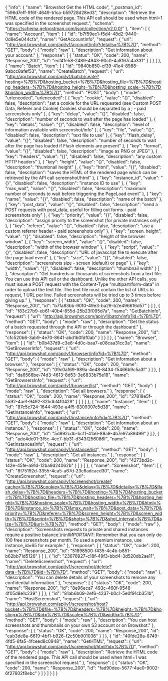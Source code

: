 {
  "info": {
    "name": "Browshot Get the HTML code",
    "_postman_id": "596d7eff-916f-4649-b1ca-b59728d28ed3",
    "description": "Retrieve the HTML code of the rendered page. This API call should be used when html=1 was specified in the screenshot request.",
    "schema": "https://schema.getpostman.com/json/collection/v2.0.0/"
  },
  "item": [
    {
      "name": "Account",
      "item": [
        {
          "id": "b7f59ec1-f5d4-48d2-9440-0d8e5e044cfa",
          "name": "GetAccountInfo",
          "request": {
            "url": "http://api.browshot.com/api/v1/account/info?details=%7B%7D",
            "method": "GET",
            "body": {
              "mode": "raw"
            },
            "description": "Get information about your account."
          },
          "response": [
            {
              "status": "OK",
              "code": 200,
              "name": "Response_200",
              "id": "ecf41e58-2489-4943-90c0-4a8f67c4a331"
            }
          ]
        }
      ]
    },
    {
      "name": "Batch",
      "item": [
        {
          "id": "9840b850-cf39-41e4-8988-9abcc8afef53",
          "name": "CreateBatch",
          "request": {
            "url": "http://api.browshot.com/api/v1/batch/ceate?hosting=%7B%7D&hosting_bucket=%7B%7D&hosting_file=%7B%7D&hosting_headers=%7B%7D&hosting_height=%7B%7D&hosting_scale=%7B%7D&hosting_width=%7B%7D",
            "method": "POST",
            "body": {
              "mode": "urlencoded",
              "urlencoded": [
                {
                  "key": "cookie",
                  "value": "{}",
                  "disabled": false,
                  "description": "set a cookie for the URL requested (see Custom POST Data, Referer and Cookie) Cookies should be separated by a ; - paid screenshots only"
                },
                {
                  "key": "delay",
                  "value": "{}",
                  "disabled": false,
                  "description": "number of seconds to wait after the page has loaded"
                },
                {
                  "key": "details",
                  "value": "{}",
                  "disabled": false,
                  "description": "level of information available with screenshot/info"
                },
                {
                  "key": "file",
                  "value": "{}",
                  "disabled": false,
                  "description": "text file to use"
                },
                {
                  "key": "flash_delay",
                  "value": "{}",
                  "disabled": false,
                  "description": "number of seconds to wait after the page has loaded if Flash elements are present"
                },
                {
                  "key": "format",
                  "value": "{}",
                  "disabled": false,
                  "description": "image as PNG or JPEG"
                },
                {
                  "key": "headers",
                  "value": "{}",
                  "disabled": false,
                  "description": "any custom HTTP headers"
                },
                {
                  "key": "height",
                  "value": "{}",
                  "disabled": false,
                  "description": "thumbnail height"
                },
                {
                  "key": "html",
                  "value": "{}",
                  "disabled": false,
                  "description": "saves the HTML of the rendered page which can be retrieved by the API call screenshot/html"
                },
                {
                  "key": "instance_id",
                  "value": "{}",
                  "disabled": false,
                  "description": "instance ID to use"
                },
                {
                  "key": "max_wait",
                  "value": "{}",
                  "disabled": false,
                  "description": "maximum number of seconds to wait before triggering the PageLoad event"
                },
                {
                  "key": "name",
                  "value": "{}",
                  "disabled": false,
                  "description": "name of the batch"
                },
                {
                  "key": "post_data",
                  "value": "{}",
                  "disabled": false,
                  "description": "send a POST requests with post_data, useful for filling out forms - paid screenshots only"
                },
                {
                  "key": "priority",
                  "value": "{}",
                  "disabled": false,
                  "description": "assign priority to the screenshot (for private instances only)"
                },
                {
                  "key": "referer",
                  "value": "{}",
                  "disabled": false,
                  "description": "use a custom referrer header - paid screenshots only"
                },
                {
                  "key": "screen_height",
                  "value": "{}",
                  "disabled": false,
                  "description": "height of the browser window"
                },
                {
                  "key": "screen_width",
                  "value": "{}",
                  "disabled": false,
                  "description": "width of the browser window"
                },
                {
                  "key": "script",
                  "value": "{}",
                  "disabled": false,
                  "description": "URL of javascript file to execute after the page load event"
                },
                {
                  "key": "size",
                  "value": "{}",
                  "disabled": false,
                  "description": "screenshots size - screen (default) or page"
                },
                {
                  "key": "width",
                  "value": "{}",
                  "disabled": false,
                  "description": "thumbnail width"
                }
              ]
            },
            "description": "Get hundreds or thousands of screenshots from a text file. You can use this API call or the dashboard. Unlike the other API calls, you must issue a POST request with the Content-Type \"multipart/form-data\" in order to upload the text file. The text file must contain the list of URLs to request, 1 URL per line. Failed screenshots will be tried up to 3 times before giving up."
          },
          "response": [
            {
              "status": "OK",
              "code": 200,
              "name": "Response_200",
              "id": "b7fa83bb-90f0-49e3-ba29-b2e496616d57"
            }
          ]
        },
        {
          "id": "f83c27b9-eb61-40b4-855d-25b23f095d7a",
          "name": "GetBatchInfo",
          "request": {
            "url": "http://api.browshot.com/api/v1/batch/info?id=%7B%7D",
            "method": "GET",
            "body": {
              "mode": "raw"
            },
            "description": "Get the status of a batch requested through the API or through the dashboard."
          },
          "response": [
            {
              "status": "OK",
              "code": 200,
              "name": "Response_200",
              "id": "cfc520b6-3ab9-4e70-8641-abd1b0fdf0ab"
            }
          ]
        }
      ]
    },
    {
      "name": "Browser",
      "item": [
        {
          "id": "b0b437d9-c3e8-4d0c-baa7-e08caa31cc3a",
          "name": "GetBrowserInfo",
          "request": {
            "url": "http://api.browshot.com/api/v1/browser/info?id=%7B%7D",
            "method": "GET",
            "body": {
              "mode": "raw"
            },
            "description": "Get information about a browser."
          },
          "response": [
            {
              "status": "OK",
              "code": 200,
              "name": "Response_200",
              "id": "09c0af69-989a-4e48-8434-f5466b9c5a3f"
            }
          ]
        },
        {
          "id": "da6566be-74d3-4613-8d53-3e6833b75e18",
          "name": "GetBrowsersInfo",
          "request": {
            "url": "http://api.browshot.com/api/v1/browser/list",
            "method": "GET",
            "body": {
              "mode": "raw"
            },
            "description": "Get all browsers."
          },
          "response": [
            {
              "status": "OK",
              "code": 200,
              "name": "Response_200",
              "id": "27818e5f-5592-4ae1-9492-32bdbf4f0429"
            }
          ]
        }
      ]
    },
    {
      "name": "Instance",
      "item": [
        {
          "id": "87c5c724-1644-493e-a4f5-8309307c5d38",
          "name": "GetInstanceInfo",
          "request": {
            "url": "http://api.browshot.com/api/v1/instance/info?id=%7B%7D",
            "method": "GET",
            "body": {
              "mode": "raw"
            },
            "description": "Get information about an instance."
          },
          "response": [
            {
              "status": "OK",
              "code": 200,
              "name": "Response_200",
              "id": "5d892cdb-bc11-41a6-89a9-4b7e97a89499"
            }
          ]
        },
        {
          "id": "ade4de01-3f5c-4ec7-bb31-d343f256086f",
          "name": "GetInstancesInfo",
          "request": {
            "url": "http://api.browshot.com/api/v1/instance/list",
            "method": "GET",
            "body": {
              "mode": "raw"
            },
            "description": "Get all instances."
          },
          "response": [
            {
              "status": "OK",
              "code": 200,
              "name": "Response_200",
              "id": "4273bd2c-142e-45fe-a91d-12ba9d24062b"
            }
          ]
        }
      ]
    },
    {
      "name": "Screenshot",
      "item": [
        {
          "id": "8f75192d-3355-4ca5-a67d-23c8adcacd30",
          "name": "CreateScreenshot",
          "request": {
            "url": "http://api.browshot.com/api/v1/screenshot/create?cache=%7B%7D&cookie=%7B%7D&delay=%7B%7D&details=%7B%7D&flash_delay=%7B%7D&headers=%7B%7D&hosting=%7B%7D&hosting_bucket=%7B%7D&hosting_file=%7B%7D&hosting_headers=%7B%7D&hosting_height=%7B%7D&hosting_scale=%7B%7D&hosting_width=%7B%7D&html=%7B%7D&instance_id=%7B%7D&max_wait=%7B%7D&post_data=%7B%7D&priority=%7B%7D&referer=%7B%7D&screen_height=%7B%7D&screen_width=%7B%7D&script=%7B%7D&shots=%7B%7D&shot_interval=%7B%7D&size=%7B%7D&url=%7B%7D",
            "method": "GET",
            "body": {
              "mode": "raw"
            },
            "description": "Screenshots requests to private and shared instances require a positive balance.\n\n*IMPORTANT*: Remember that you can only do 100 free screenshots per month. To used a premium instance, use instance_id=65 for example."
          },
          "response": [
            {
              "status": "OK",
              "code": 200,
              "name": "Response_200",
              "id": "51898500-f435-4c4b-b851-b62bb71d5126"
            }
          ]
        },
        {
          "id": "23676927-c18f-49f3-bbd4-3d520db2ae11",
          "name": "DeleteScreenshot",
          "request": {
            "url": "http://api.browshot.com/api/v1/screenshot/delete?data=%7B%7D&id=%7B%7D",
            "method": "GET",
            "body": {
              "mode": "raw"
            },
            "description": "You can delete details of your screenshots to remove any confidential information."
          },
          "response": [
            {
              "status": "OK",
              "code": 200,
              "name": "Response_200",
              "id": "8e96eca7-493c-460f-9548-4f05d8e1c239"
            }
          ]
        },
        {
          "id": "81ab6b09-2ef6-4237-b0c1-5e0f91cb351b",
          "name": "HostScreenshot",
          "request": {
            "url": "http://api.browshot.com/api/v1/screenshot/host?bucket=%7B%7D&file=%7B%7D&headers=%7B%7D&height=%7B%7D&hosting=%7B%7D&id=%7B%7D&scale=%7B%7D&width=%7B%7D",
            "method": "GET",
            "body": {
              "mode": "raw"
            },
            "description": "You can host screenshots and thumbnails on your own S3 account or on Browshot."
          },
          "response": [
            {
              "status": "OK",
              "code": 200,
              "name": "Response_200",
              "id": "eab3de8a-6619-4bf1-b926-f2c50b901036"
            }
          ]
        },
        {
          "id": "40fde28a-8749-4fd5-8fa5-4fceed8c0948",
          "name": "GetHTML",
          "request": {
            "url": "http://api.browshot.com/api/v1/screenshot/html?id=%7B%7D",
            "method": "GET",
            "body": {
              "mode": "raw"
            },
            "description": "Retrieve the HTML code of the rendered page. This API call should be used when html=1 was specified in the screenshot request."
          },
          "response": [
            {
              "status": "OK",
              "code": 200,
              "name": "Response_200",
              "id": "fad90dee-5677-4ae0-9002-6f27602f8ebc"
            }
          ]
        }
      ]
    }
  ]
}